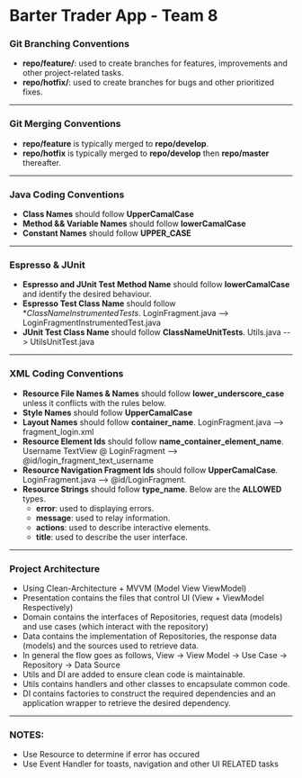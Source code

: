 # Barter Trader App - Team 8

### Git Branching Conventions

-   **repo/feature/**: used to create branches for features, improvements and other project-related tasks.
-   **repo/hotfix/**: used to create branches for bugs and other prioritized fixes.

---

### Git Merging Conventions

-   **repo/feature** is typically merged to **repo/develop**.
-   **repo/hotfix** is typically merged to **repo/develop** then **repo/master** thereafter.

---

### Java Coding Conventions

- **Class Names** should follow **UpperCamalCase**
- **Method && Variable Names** should follow **lowerCamalCase**
- **Constant Names** should follow **UPPER_CASE**

---

### Espresso & JUnit

- **Espresso and JUnit Test Method Name** should follow **lowerCamalCase** and identify the desired behaviour.
- **Espresso Test Class Name** should follow **ClassNameInstrumentedTests*. LoginFragment.java --> LoginFragmentInstrumentedTest.java
- **JUnit Test Class Name** should follow **ClassNameUnitTests**. Utils.java --> UtilsUnitTest.java

---

### XML Coding Conventions

- **Resource File Names & Names** should follow **lower_underscore_case** unless it conflicts with the rules below.
- **Style Names** should follow **UpperCamalCase**
- **Layout Names** should follow **container_name**. LoginFragment.java --> fragment_login.xml
- **Resource Element Ids** should follow **name_container_element_name**. Username TextView @ LoginFragment --> @id/login_fragment_text_username
- **Resource Navigation Fragment Ids** should follow **UpperCamalCase**. LoginFragment.java --> @id/LoginFragment.
- **Resource Strings** should follow **type_name**. Below are the **ALLOWED** types.
    - **error**: used to displaying errors.
    - **message**: used to relay information.
    - **actions**: used to describe interactive elements.
    - **title**: used to describe the user interface.

---

### Project Architecture

- Using Clean-Architecture + MVVM (Model View ViewModel)
- Presentation contains the files that control UI (View + ViewModel Respectively)
- Domain contains the interfaces of Repositories, request data (models) and use cases (which interact with the repository)
- Data contains the implementation of Repositories, the response data (models) and the sources used to retrieve data.
- In general the flow goes as follows, View -> View Model -> Use Case -> Repository -> Data Source
- Utils and DI are added to ensure clean code is maintainable.
- Utils contains handlers and other classes to encapsulate common code.
- DI contains factories to construct the required dependencies and an application wrapper to retrieve the desired dependency.

---

### NOTES:
- Use Resource to determine if error has occured
- Use Event Handler for toasts, navigation and other UI RELATED tasks
